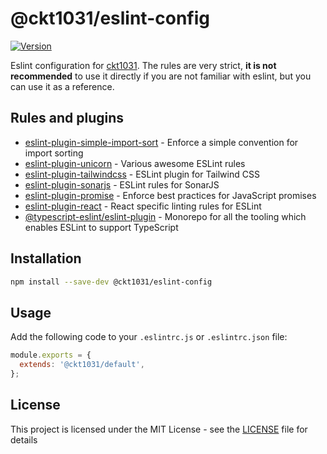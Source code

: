 # @ckt1031/eslint-config

[![Version](https://img.shields.io/npm/v/@ckt1031/eslint-config.svg?style=flat-square)](https://www.npmjs.com/package/@ckt1031/eslint-config)

Eslint configuration for [ckt1031](https://github.com/ckt1031). The rules are very strict, **it is not recommended** to use it directly if you are not familiar with eslint, but you can use it as a reference.

## Rules and plugins

- [eslint-plugin-simple-import-sort](https://www.npmjs.com/package/eslint-plugin-simple-import-sort) - Enforce a simple convention for import sorting
- [eslint-plugin-unicorn](https://www.npmjs.com/package/eslint-plugin-unicorn) - Various awesome ESLint rules
- [eslint-plugin-tailwindcss](https://www.npmjs.com/package/eslint-plugin-tailwindcss) - ESLint plugin for Tailwind CSS
- [eslint-plugin-sonarjs](https://www.npmjs.com/package/eslint-plugin-sonarjs) - ESLint rules for SonarJS
- [eslint-plugin-promise](https://www.npmjs.com/package/eslint-plugin-promise) - Enforce best practices for JavaScript promises
- [eslint-plugin-react](https://www.npmjs.com/package/eslint-plugin-react) - React specific linting rules for ESLint
- [@typescript-eslint/eslint-plugin](https://www.npmjs.com/package/@typescript-eslint/eslint-plugin) - Monorepo for all the tooling which enables ESLint to support TypeScript

## Installation

```bash
npm install --save-dev @ckt1031/eslint-config
```

## Usage

Add the following code to your `.eslintrc.js` or `.eslintrc.json` file:

```js
module.exports = {
  extends: '@ckt1031/default',
};
```

## License

This project is licensed under the MIT License - see the [LICENSE](./LICENSE) file for details
